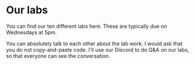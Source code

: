 # Our labs

You can find our ten different labs here. These are typically due on Wednesdays at 5pm.

You can absolutely talk to each other about the lab work. I would ask that you do not copy-and-paste code. I'll use our Discord to do Q&A on our labs, so that everyone can see the conversation.
